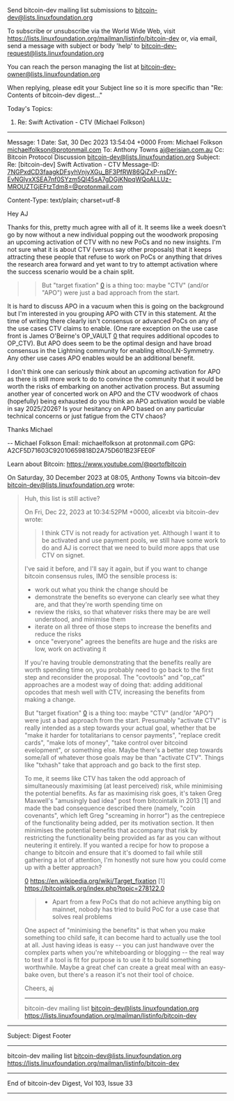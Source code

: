 Send bitcoin-dev mailing list submissions to
	bitcoin-dev@lists.linuxfoundation.org

To subscribe or unsubscribe via the World Wide Web, visit
	https://lists.linuxfoundation.org/mailman/listinfo/bitcoin-dev
or, via email, send a message with subject or body 'help' to
	bitcoin-dev-request@lists.linuxfoundation.org

You can reach the person managing the list at
	bitcoin-dev-owner@lists.linuxfoundation.org

When replying, please edit your Subject line so it is more specific
than "Re: Contents of bitcoin-dev digest..."


Today's Topics:

   1. Re: Swift Activation - CTV (Michael Folkson)


----------------------------------------------------------------------

Message: 1
Date: Sat, 30 Dec 2023 13:54:04 +0000
From: Michael Folkson <michaelfolkson@protonmail.com>
To: Anthony Towns <aj@erisian.com.au>
Cc: Bitcoin Protocol Discussion
	<bitcoin-dev@lists.linuxfoundation.org>
Subject: Re: [bitcoin-dev] Swift Activation - CTV
Message-ID:
	<7NGPxdCD3faagkDFsyhVnjyXGu_BF3PfRW86QjZxP-nsDY-EvNGlyxXSEA7nf0SYzm5Ql45sA7gDGjKNpqWQoALLUz-MROUZTGjEFtzTdm8=@protonmail.com>
	
Content-Type: text/plain; charset=utf-8

Hey AJ

Thanks for this, pretty much agree with all of it. It seems like a week doesn't go by now without a new individual popping out the woodwork proposing an upcoming activation of CTV with no new PoCs and no new insights. I'm not sure what it is about CTV (versus say other proposals) that it keeps attracting these people that refuse to work on PoCs or anything that drives the research area forward and yet want to try to attempt activation where the success scenario would be a chain split.

> > But "target fixation" [0] is a thing too: maybe "CTV" (and/or "APO") were just a bad approach from the start.

It is hard to discuss APO in a vacuum when this is going on the background but I'm interested in you grouping APO with CTV in this statement. At the time of writing there clearly isn't consensus or advanced PoCs on any of the use cases CTV claims to enable. (One rare exception on the use case front is James O'Beirne's OP_VAULT [0] that requires additional opcodes to OP_CTV). But APO does seem to be the optimal design and have broad consensus in the Lightning community for enabling eltoo/LN-Symmetry. Any other use cases APO enables would be an additional benefit.

I don't think one can seriously think about an *upcoming* activation for APO as there is still more work to do to convince the community that it would be worth the risks of embarking on another activation process. But assuming another year of concerted work on APO and the CTV woodwork of chaos (hopefully) being exhausted do you think an APO activation would be viable in say 2025/2026? Is your hesitancy on APO based on any particular technical concerns or just fatigue from the CTV chaos?

Thanks
Michael

[0]: https://lists.linuxfoundation.org/pipermail/bitcoin-dev/2023-January/021318.html

--
Michael Folkson
Email: michaelfolkson at protonmail.com
GPG: A2CF5D71603C92010659818D2A75D601B23FEE0F

Learn about Bitcoin: https://www.youtube.com/@portofbitcoin


On Saturday, 30 December 2023 at 08:05, Anthony Towns via bitcoin-dev <bitcoin-dev@lists.linuxfoundation.org> wrote:


> Huh, this list is still active?
> 
> On Fri, Dec 22, 2023 at 10:34:52PM +0000, alicexbt via bitcoin-dev wrote:
> 
> > I think CTV is not ready for activation yet. Although I want it to be activated and use payment pools, we still have some work to do and AJ is correct that we need to build more apps that use CTV on signet.
> 
> 
> I've said it before, and I'll say it again, but if you want to change
> bitcoin consensus rules, IMO the sensible process is:
> 
> * work out what you think the change should be
> * demonstrate the benefits so everyone can clearly see what they are,
> and that they're worth spending time on
> * review the risks, so that whatever risks there may be are well
> understood, and minimise them
> * iterate on all three of those steps to increase the benefits and
> reduce the risks
> * once "everyone" agrees the benefits are huge and the risks are low,
> work on activating it
> 
> If you're having trouble demonstrating that the benefits really are
> worth spending time on, you probably need to go back to the first step
> and reconsider the proposal. The "covtools" and "op_cat" approaches are
> a modest way of doing that: adding additional opcodes that mesh well
> with CTV, increasing the benefits from making a change.
> 
> But "target fixation" [0] is a thing too: maybe "CTV" (and/or "APO")
> were just a bad approach from the start. Presumably "activate CTV"
> is really intended as a step towards your actual goal, whether that be
> "make it harder for totalitarians to censor payments", "replace credit
> cards", "make lots of money", "take control over bitcoind evelopment",
> or something else. Maybe there's a better step towards some/all of
> whatever those goals may be than "activate CTV". Things like "txhash"
> take that approach and go back to the first step.
> 
> To me, it seems like CTV has taken the odd approach of simultaneously
> maximising (at least perceived) risk, while minimising the potential
> benefits. As far as maximising risk goes, it's taken Greg Maxwell's
> "amusingly bad idea" post from bitcointalk in 2013 [1] and made the bad
> consequence described there (namely, "coin covenants", which left Greg
> "screaming in horror") as the centrepiece of the functionality being
> added, per its motivation section. It then minimises the potential
> benefits that accompany that risk by restricting the functionality being
> provided as far as you can without neutering it entirely. If you wanted
> a recipe for how to propose a change to bitcoin and ensure that it's
> doomed to fail while still gathering a lot of attention, I'm honestly
> not sure how you could come up with a better approach?
> 
> [0] https://en.wikipedia.org/wiki/Target_fixation
> [1] https://bitcointalk.org/index.php?topic=278122.0
> 
> > - Apart from a few PoCs that do not achieve anything big on mainnet, nobody has tried to build PoC for a use case that solves real problems
> 
> 
> One aspect of "minimising the benefits" is that when you make something
> too child safe, it can become hard to actually use the tool at all. Just
> having ideas is easy -- you can just handwave over the complex parts
> when you're whiteboarding or blogging -- the real way to test if a tool
> is fit for purpose is to use it to build something worthwhile. Maybe a
> great chef can create a great meal with an easy-bake oven, but there's
> a reason it's not their tool of choice.
> 
> Cheers,
> aj
> _______________________________________________
> bitcoin-dev mailing list
> bitcoin-dev@lists.linuxfoundation.org
> https://lists.linuxfoundation.org/mailman/listinfo/bitcoin-dev


------------------------------

Subject: Digest Footer

_______________________________________________
bitcoin-dev mailing list
bitcoin-dev@lists.linuxfoundation.org
https://lists.linuxfoundation.org/mailman/listinfo/bitcoin-dev


------------------------------

End of bitcoin-dev Digest, Vol 103, Issue 33
********************************************
